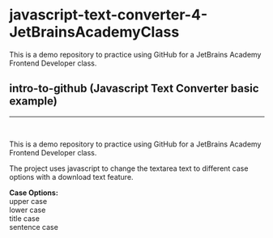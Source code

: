 # javascript-text-converter-4-JetBrainsAcademyClass
This is a demo repository to practice using GitHub for a JetBrains Academy Frontend Developer class.

<h2>intro-to-github (Javascript Text Converter basic example)</h2>
<HR><BR>
<P>This is a demo repository to practice using GitHub for a JetBrains Academy Frontend Developer class.</P>

<P>
The project uses javascript to change the textarea text to different case options with a download text feature.</P>

<B>Case Options:</B><BR>
upper case<BR>
lower case<BR>
title case<BR>
sentence case<BR>
